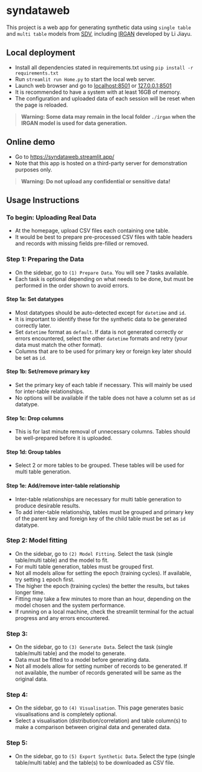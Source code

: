 # syndataweb
This project is a web app for generating synthetic data using ```single table``` and ```multi table``` models from [SDV](https://docs.sdv.dev/sdv/), including [IRGAN](https://github.com/lll-jy/irgv2) developed by Li Jiayu. 

## Local deployment
- Install all dependencies stated in requirements.txt using ```pip install -r requirements.txt``` 
- Run ```streamlit run Home.py``` to start the local web server.
- Launch web browser and go to [localhost:8501](http://localhost:8501) or [127.0.0.1:8501](http://127.0.0.1:8501)
- It is recommended to have a system with at least 16GB of memory.
- The configuration and uploaded data of each session will be reset when the page is reloaded. 
> **Warning: Some data may remain in the local folder ```./irgan``` when the IRGAN model is used for data generation.**

## Online demo
- Go to https://syndataweb.streamlit.app/
- Note that this app is hosted on a third-party server for demonstration purposes only. 
> **Warning: Do not upload any confidential or sensitive data!**

## Usage Instructions
### To begin: Uploading Real Data
- At the homepage, upload CSV files each containing one table. 
- It would be best to prepare pre-processed CSV files with table headers and records with missing fields pre-filled or removed.

### Step 1: Preparing the Data
- On the sidebar, go to ```(1) Prepare Data```. You will see 7 tasks available. 
- Each task is optional depending on what needs to be done, but must be performed in the order shown to avoid errors.
#### Step 1a: Set datatypes
- Most datatypes should be auto-detected except for ```datetime``` and ```id```. 
- It is important to identify these for the synthetic data to be generated correctly later. 
- Set ```datetime``` format as ```default```. If data is not generated correctly or errors encountered, select the other ```datetime``` formats and retry (your data must match the other format). 
- Columns that are to be used for primary key or foreign key later should be set as ```id```.
#### Step 1b: Set/remove primary key
- Set the primary key of each table if necessary. This will mainly be used for inter-table relationships.
- No options will be available if the table does not have a column set as ```id``` datatype.
#### Step 1c: Drop columns
- This is for last minute removal of unnecessary columns. Tables should be well-prepared before it is uploaded.
#### Step 1d: Group tables
- Select 2 or more tables to be grouped. These tables will be used for multi table generation.
#### Step 1e: Add/remove inter-table relationship
- Inter-table relationships are necessary for multi table generation to produce desirable results.
- To add inter-table relationship, tables must be grouped and primary key of the parent key and foreign key of the child table must be set as ```id``` datatype.

### Step 2: Model fitting
- On the sidebar, go to ```(2) Model Fitting```. Select the task (single table/multi table) and the model to fit. 
- For multi table generation, tables must be grouped first.
- Not all models allow for setting the epoch (training cycles). If available, try setting ```1``` epoch first. 
- The higher the epoch (training cycles) the better the results, but takes longer time. 
- Fitting may take a few minutes to more than an hour, depending on the model chosen and the system performance. 
- If running on a local machine, check the streamlit terminal for the actual progress and any errors encountered.

### Step 3: 
- On the sidebar, go to ```(3) Generate Data```. Select the task (single table/multi table) and the model to generate. 
- Data must be fitted to a model before generating data. 
- Not all models allow for setting number of records to be generated. If not available, the number of records generated will be same as the original data.

### Step 4:
- On the sidebar, go to ```(4) Visualisation```. This page generates basic visualisations and is completely optional. 
- Select a visualisation (distribution/correlation) and table column(s) to make a comparison between original data and generated data.

### Step 5:
- On the sidebar, go to ```(5) Export Synthetic Data```. Select the type (single table/multi table) and the table(s) to be downloaded as CSV file.